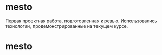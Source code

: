 # mesto

Первая проектная работа, подготовленная к ревью.
Использовались технологии, продемонстрированные на текущем курсе.
# mesto
